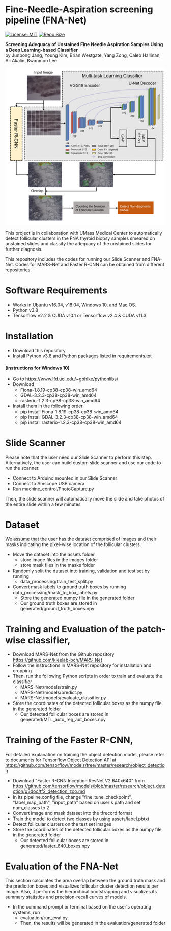 # Fine-Needle-Aspiration screening pipeline (FNA-Net)
[![License: MIT](https://img.shields.io/badge/License-MIT-yellow.svg?style=plastic)](https://opensource.org/licenses/MIT) 
[![Repo Size](https://img.shields.io/github/repo-size/kleelab-bch/FNA-Net?style=plastic)]()

**Screening Adequacy of Unstained Fine Needle Aspiration Samples
Using a Deep Learning-based Classifier**  
by Junbong Jang, Young Kim, Brian Westgate, Yang Zong, Caleb Hallinan, Ali Akalin, Kwonmoo Lee

<div align="center">
  <img width=500 src="./assets/cover_FNA.png" alt="FNA-Net">
</div>  

This project is in collaboration with UMass Medical Center to automatically detect follicular clusters 
in the FNA thyroid biopsy samples smeared on unstained slides 
and classify the adequacy of the unstained slides for further diagnosis.  
<!-- To learn more about our pipeline (FNA-Net), please read our [paper]( ) -->

This repository includes the codes for running our Slide Scanner and FNA-Net.
Codes for MARS-Net and Faster R-CNN can be obtained from different repositories.

# Software Requirements
* Works in Ubuntu v16.04, v18.04, Windows 10, and Mac OS.
* Python v3.8
* Tensorflow v2.2 & CUDA v10.1 or Tensorflow v2.4 & CUDA v11.3

# Installation
* Download this repository 
* Install Python v3.8 and Python packages listed in requirements.txt
#### (instructions for Windows 10)
* Go to https://www.lfd.uci.edu/~gohlke/pythonlibs/
* Download 
  * Fiona-1.8.19-cp38-cp38-win_amd64
  * GDAL-3.2.3-cp38-cp38-win_amd64
  * rasterio-1.2.3-cp38-cp38-win_amd64
* Install them in the following order
  * pip install Fiona-1.8.19-cp38-cp38-win_amd64
  * pip install GDAL-3.2.3-cp38-cp38-win_amd64
  * pip install rasterio-1.2.3-cp38-cp38-win_amd64
 
# Slide Scanner
Please note that the user need our Slide Scanner to perform this step.
Alternatively, the user can build custom slide scanner and use our code to run the scanner.
* Connect to Arduino mounted in our Slide Scanner
* Connect to Amscope USB camera
* Run machine_control/PhotoCapture.py

Then, the slide scanner will automatically move the slide and take photos of the entire slide within a few minutes
 
# Dataset
We assume that the user has the dataset comprised of images and their masks indicating 
the pixel-wise location of the follicular clusters.
* Move the dataset into the assets folder
  * store image files in the images folder
  * store mask files in the masks folder
* Randomly split the dataset into training, validation and test set by running
  * data_processing/train_test_split.py
* Convert mask labels to ground truth boxes by running data_processing/mask_to_box_labels.py
  * Store the generated numpy file in the generated folder
  * Our ground truth boxes are stored in generated/ground_truth_boxes.npy

# Training and Evaluation of the patch-wise classifier,
* Download MARS-Net from the Github repository https://github.com/kleelab-bch/MARS-Net
* Follow the instructions in MARS-Net repository for installation and cropping. 
* Then, run the following Python scripts in order to train and evaluate the classifier
    * MARS-Net/models/train.py 
    * MARS-Net/models/predict.py 
    * MARS-Net/models/evaluate_classifier.py 
* Store the coordinates of the detected follicular boxes as the numpy file in the generated folder
  * Our detected follicular boxes are stored in generated/MTL_auto_reg_aut_boxes.npy

# Training of the Faster R-CNN,
For detailed explanation on training the object detection model, please refer to documents for Tensorflow Object Detection API at https://github.com/tensorflow/models/tree/master/research/object_detection
* Download "Faster R-CNN Inception ResNet V2 640x640" from https://github.com/tensorflow/models/blob/master/research/object_detection/g3doc/tf2_detection_zoo.md
* In its pipeline.config file, change "fine_tune_checkpoint", "label_map_path", "input_path" based on user's path and set num_classes to 2
* Convert image and mask dataset into the tfrecord format
* Train the model to detect two classes by using assets/label.pbtxt
* Detect follicular clusters on the test set images
* Store the coordinates of the detected follicular boxes as the numpy file in the generated folder
  * Our detected follicular boxes are stored in generated/faster_640_boxes.npy

# Evaluation of the FNA-Net
This section calculates the area overlap between the ground truth mask and the prediction boxes and
visualizes follicular cluster detection results per image. 
Also, it performs the hierarchical bootstrapping and visualizes its summary statistics and precision-recall curves of models.

* In the command prompt or terminal based on the user's operating systems, run  
  * evaluation/run_eval.py
  * Then, the results will be generated in the evaluation/generated folder
